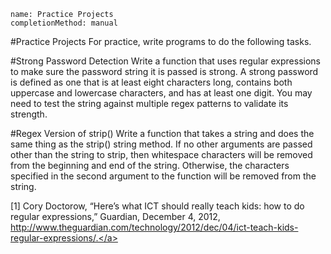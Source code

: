 ```ngMeta
name: Practice Projects
completionMethod: manual
```
#Practice Projects
For practice, write programs to do the following tasks.

#Strong Password Detection
Write a function that uses regular expressions to make sure the password string it is passed is strong. A strong password is defined as one that is at least eight characters long, contains both uppercase and lowercase characters, and has at least one digit. You may need to test the string against multiple regex patterns to validate its strength.

#Regex Version of strip()
Write a function that takes a string and does the same thing as the strip() string method. If no other arguments are passed other than the string to strip, then whitespace characters will be removed from the beginning and end of the string. Otherwise, the characters specified in the second argument to the function will be removed from the string.



[1] Cory Doctorow, “Here’s what ICT should really teach kids: how to do regular expressions,” Guardian, December 4, 2012, <span><a href="http://www.theguardian.com/technology/2012/dec/04/ict-teach-kids-regular-expressions/.">http://www.theguardian.com/technology/2012/dec/04/ict-teach-kids-regular-expressions/.</a></span>